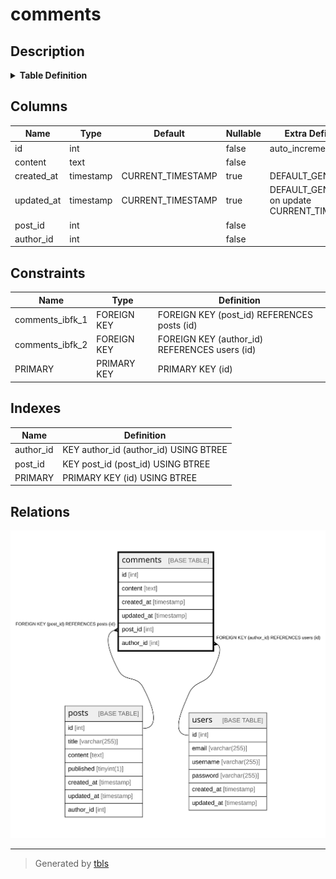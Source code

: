 # comments

## Description

<details>
<summary><strong>Table Definition</strong></summary>

```sql
CREATE TABLE `comments` (
  `id` int NOT NULL AUTO_INCREMENT,
  `content` text NOT NULL,
  `created_at` timestamp NULL DEFAULT CURRENT_TIMESTAMP,
  `updated_at` timestamp NULL DEFAULT CURRENT_TIMESTAMP ON UPDATE CURRENT_TIMESTAMP,
  `post_id` int NOT NULL,
  `author_id` int NOT NULL,
  PRIMARY KEY (`id`),
  KEY `post_id` (`post_id`),
  KEY `author_id` (`author_id`),
  CONSTRAINT `comments_ibfk_1` FOREIGN KEY (`post_id`) REFERENCES `posts` (`id`),
  CONSTRAINT `comments_ibfk_2` FOREIGN KEY (`author_id`) REFERENCES `users` (`id`)
) ENGINE=InnoDB DEFAULT CHARSET=utf8mb4 COLLATE=utf8mb4_0900_ai_ci
```

</details>

## Columns

| Name | Type | Default | Nullable | Extra Definition | Children | Parents | Comment |
| ---- | ---- | ------- | -------- | ---------------- | -------- | ------- | ------- |
| id | int |  | false | auto_increment |  |  |  |
| content | text |  | false |  |  |  |  |
| created_at | timestamp | CURRENT_TIMESTAMP | true | DEFAULT_GENERATED |  |  |  |
| updated_at | timestamp | CURRENT_TIMESTAMP | true | DEFAULT_GENERATED on update CURRENT_TIMESTAMP |  |  |  |
| post_id | int |  | false |  |  | [posts](posts.md) |  |
| author_id | int |  | false |  |  | [users](users.md) |  |

## Constraints

| Name | Type | Definition |
| ---- | ---- | ---------- |
| comments_ibfk_1 | FOREIGN KEY | FOREIGN KEY (post_id) REFERENCES posts (id) |
| comments_ibfk_2 | FOREIGN KEY | FOREIGN KEY (author_id) REFERENCES users (id) |
| PRIMARY | PRIMARY KEY | PRIMARY KEY (id) |

## Indexes

| Name | Definition |
| ---- | ---------- |
| author_id | KEY author_id (author_id) USING BTREE |
| post_id | KEY post_id (post_id) USING BTREE |
| PRIMARY | PRIMARY KEY (id) USING BTREE |

## Relations

![er](comments.svg)

---

> Generated by [tbls](https://github.com/k1LoW/tbls)
